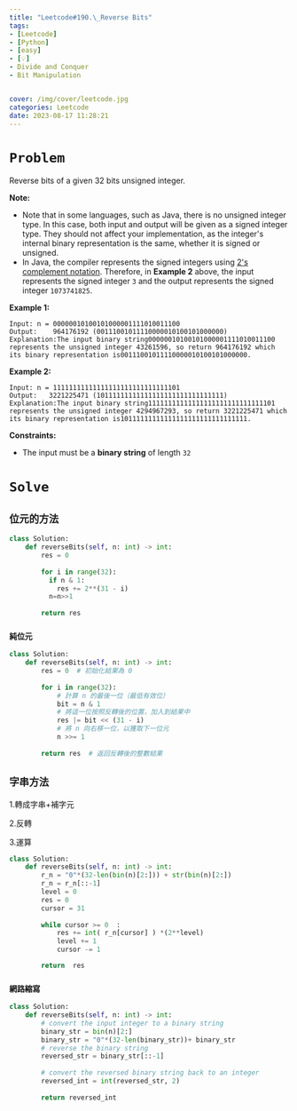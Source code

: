 ```yaml
---
title: "Leetcode#190.\_Reverse Bits"
tags:
- [Leetcode]
- [Python]
- [easy]
- [💡]
- Divide and Conquer
- Bit Manipulation


cover: /img/cover/leetcode.jpg
categories: Leetcode
date: 2023-08-17 11:28:21
---
```

# `Problem`

Reverse bits of a given 32 bits unsigned integer.

**Note:**

- Note that in some languages, such as Java, there is no unsigned integer type. In this case, both input and output will be given as a signed integer type. They should not affect your implementation, as the integer's internal binary representation is the same, whether it is signed or unsigned.
- In Java, the compiler represents the signed integers using [2's complement notation](https://en.wikipedia.org/wiki/Two%27s_complement). Therefore, in **Example 2** above, the input represents the signed integer `3` and the output represents the signed integer `1073741825`.

**Example 1:**

```
Input: n = 00000010100101000001111010011100
Output:    964176192 (00111001011110000010100101000000)
Explanation:The input binary string00000010100101000001111010011100 represents the unsigned integer 43261596, so return 964176192 which its binary representation is00111001011110000010100101000000.

```

**Example 2:**

```
Input: n = 11111111111111111111111111111101
Output:   3221225471 (10111111111111111111111111111111)
Explanation:The input binary string11111111111111111111111111111101 represents the unsigned integer 4294967293, so return 3221225471 which its binary representation is10111111111111111111111111111111.

```

**Constraints:**

- The input must be a **binary string** of length `32`

# `Solve`

## `位元的方法`

```python
class Solution:
    def reverseBits(self, n: int) -> int:
        res = 0  
        
        for i in range(32):
          if n & 1:
            res += 2**(31 - i)
          n=n>>1
        
        return res
```

### `純位元`

```python
class Solution:
    def reverseBits(self, n: int) -> int:
        res = 0  # 初始化結果為 0
        
        for i in range(32):
            # 計算 n 的最後一位（最低有效位）
            bit = n & 1
            # 將這一位按照反轉後的位置，加入到結果中
            res |= bit << (31 - i)
            # 將 n 向右移一位，以獲取下一位元
            n >>= 1
        
        return res  # 返回反轉後的整數結果
```

## `字串方法`

1.轉成字串+補字元

2.反轉

3.運算

```python
class Solution:
    def reverseBits(self, n: int) -> int:
        r_n = "0"*(32-len(bin(n)[2:])) + str(bin(n)[2:])
        r_n = r_n[::-1] 
        level = 0
        res = 0
        cursor = 31
        
        while cursor >= 0  :
            res += int( r_n[cursor] ) *(2**level)
            level += 1
            cursor -= 1

        return  res
```

### `網路縮寫`

```python
class Solution:
    def reverseBits(self, n: int) -> int:
        # convert the input integer to a binary string
        binary_str = bin(n)[2:]
        binary_str = "0"*(32-len(binary_str))+ binary_str 
        # reverse the binary string
        reversed_str = binary_str[::-1]
        
        # convert the reversed binary string back to an integer
        reversed_int = int(reversed_str, 2)
        
        return reversed_int
```